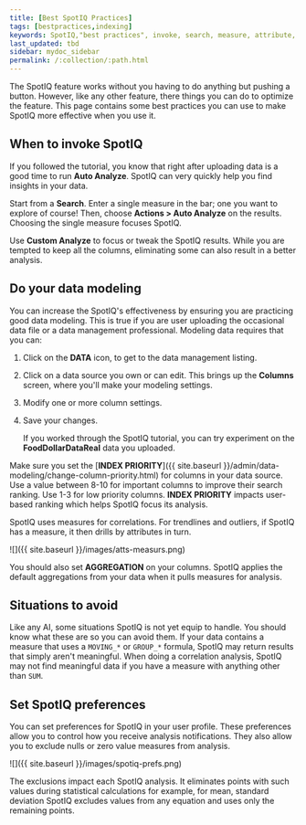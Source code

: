 ```yaml
---
title: [Best SpotIQ Practices]
tags: [bestpractices,indexing]
keywords: SpotIQ,"best practices", invoke, search, measure, attribute, ranking
last_updated: tbd
sidebar: mydoc_sidebar
permalink: /:collection/:path.html
---
```

The SpotIQ feature works without you having to do anything but pushing a button.
However, like any other feature, there things you can do to optimize the
feature.  This page contains some best practices you can use to make SpotIQ more
effective when you use it.

## When to invoke SpotIQ

If you followed the tutorial, you know that right after uploading data is a good
time to run **Auto Analyze**. SpotIQ can very quickly help you find insights in
your data.

Start from a **Search**. Enter a single measure in the bar; one you want to
explore of course! Then, choose **Actions > Auto Analyze** on the results.
Choosing the single measure focuses SpotIQ.

Use **Custom Analyze** to focus or tweak the SpotIQ results. While you are
tempted to keep all the columns, eliminating some can also result in a better
analysis.  

## Do your data modeling

You can increase the SpotIQ's effectiveness by ensuring you are practicing good
data modeling. This is true if you are user uploading the occasional data file
or a data management professional. Modeling data requires that you can:

1. Click on the **DATA** icon, to get to the data management listing.
2. Click on a data source you own or can edit.
    This brings up the **Columns** screen, where you'll make your modeling settings.
3. Modify one or more column settings.
4. Save your changes.

    If you worked through the SpotIQ tutorial, you can try experiment on the
    **FoodDollarDataReal** data you uploaded.

Make sure you set the [**INDEX PRIORITY**]({{ site.baseurl
}}/admin/data-modeling/change-column-priority.html) for columns in your data
source. Use a value between 8-10 for important columns to improve their search
ranking. Use 1-3 for low priority columns. **INDEX PRIORITY** impacts user-based
ranking which helps SpotIQ focus its analysis.

SpotIQ uses measures for correlations.  For trendlines and outliers, if SpotIQ has
a measure, it then drills by attributes in turn.  

![]({{ site.baseurl }}/images/atts-measurs.png)

You should also set **AGGREGATION** on your columns. SpotIQ applies the default
aggregations from your data when it pulls measures for analysis.

## Situations to avoid

Like any AI, some situations SpotIQ is not yet equip to handle. You should know
what these are so you can avoid them.  If your data contains a measure that uses
a `MOVING_*` or `GROUP_*` formula, SpotIQ may return results that simply aren't
meaningful. When doing a correlation analysis, SpotIQ may not find meaningful
data if you have a measure with anything other than `SUM`.

## Set SpotIQ preferences

You can set preferences for SpotIQ in your user profile. These preferences allow
you to control how you receive analysis notifications.  They also allow you to
exclude nulls or zero value measures from analysis.

![]({{ site.baseurl }}/images/spotiq-prefs.png)

The exclusions impact each SpotIQ analysis. It eliminates points with such
values during statistical calculations for example, for mean, standard deviation
SpotIQ excludes values from any equation and uses only the remaining points.
